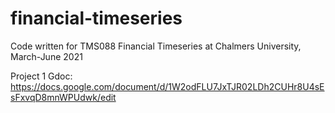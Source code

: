 # financial-timeseries
Code written for TMS088 Financial Timeseries at Chalmers University, March-June 2021

Project 1 Gdoc: https://docs.google.com/document/d/1W2odFLU7JxTJR02LDh2CUHr8U4sEsFxvqD8mnWPUdwk/edit
